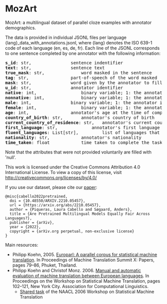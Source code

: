 # MozArt
MozArt: a multilingual dataset of parallel cloze examples with annotator demographics.


The data is provided in individual JSONL files per language {lang}_data_with_annotations.jsonl, where {lang} denotes the ISO 639-1 code of each language (en, es, de, fr). Each line of the JSONL corresponds to one sentence completed by one annotator with the following information:

<pre>
<b>s_id</b>: str,  				sentence indentifier
<b>text</b>: str,  				sentence text
<b>true_mask</b>: str,  			word masked in the sentence
<b>tag</b>: str,  				part-of-speech of the word masked
<b>mask</b>: str,  				word given by the annotator to fill in the gap
<b>u_id</b>: str,  				annotator identifier 
<b>native</b>: int,   				binary variable; 1: the annotator is a native speaker of the target language, 0: otherwise
<b>nonnative</b>: int,  			binary variable; 1: the annotator isn't a native speaker of the target language, 0: otherwise
<b>male</b>: int,  				binary variable; 1: the annotator is a male (self-reported), 0: otherwise
<b>female</b>: int,   				binary variable; 1: the annotator is a female (self-reported), 0: otherwise
<b>age</b>: int,  				annotator's age at the time of completion
<b>country_of_birth</b>: str,  		annotator's country of birth
<b>current_country_of_residence</b>: str,	annotator's current country of residence at the time of completion
<b>first_language</b>: str,  			annotator's first language
<b>fluent_languages</b>: List[str],  		list of languages that the annotator has reported to be fluent in
<b>nationality</b>: str,  			annotator's nationality
<b>time_taken</b>: float  			time taken to complete the task (ms)
</pre>

Note that the attributes that were not provided voluntarily are filled with 'null'.

This work is licensed under the Creative Commons Attribution 4.0 International License. To view a copy of this license, visit http://creativecommons.org/licenses/by/4.0/ 

If you use our dataset, please cite our [paper](https://arxiv.org/abs/2210.05457):
```
@misc{cabello2022pretrained,
  doi = {10.48550/ARXIV.2210.05457},
  url = {https://arxiv.org/abs/2210.05457},
  author = {Piqueras, Laura Cabello and Søgaard, Anders},
  title = {Are Pretrained Multilingual Models Equally Fair Across Languages?},
  publisher = {arXiv},
  year = {2022},
  copyright = {arXiv.org perpetual, non-exclusive license}
}
```

Main resources: 

* Philipp Koehn, 2005. [Europarl: A parallel corpus for statistical machine translation](https://aclanthology.org/2005.mtsummit-papers.11/). In Proceedings of Machine Translation Summit X: Papers, pages 79–86, Phuket, Thailand.  
* Philipp Koehn and Christof Monz. 2006. [Manual and automatic evaluation of machine translation between European languages](https://aclanthology.org/W06-3114/). In Proceedings on the Workshop on Statistical Machine Translation, pages 102–121, New York City. Association for Computational Linguistics.
	* [Shared task](https://www.statmt.org/wmt06/shared-task/) of the NAACL 2006 Workshop on Statistical Machine Translation
